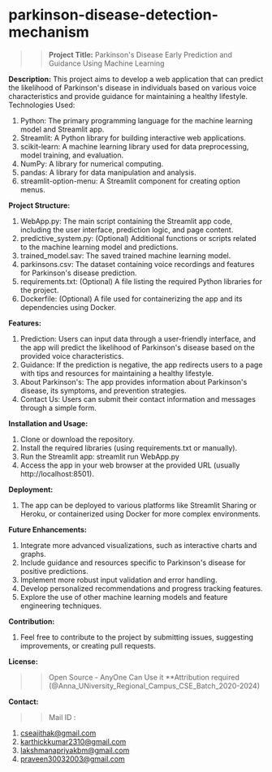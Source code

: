 # parkinson-disease-detection-mechanism

>>  **Project Title:** Parkinson's Disease Early Prediction and Guidance Using Machine Learning

**Description:**
This project aims to develop a web application that can predict the likelihood of Parkinson's disease in individuals based on various voice characteristics and provide guidance for maintaining a healthy lifestyle.
Technologies Used:

1. Python: The primary programming language for the machine learning model and Streamlit app.
2. Streamlit: A Python library for building interactive web applications.
3. scikit-learn: A machine learning library used for data preprocessing, model training, and evaluation.
4. NumPy: A library for numerical computing.
5. pandas: A library for data manipulation and analysis.
6. streamlit-option-menu: A Streamlit component for creating option menus.

**Project Structure:**
1. WebApp.py: The main script containing the Streamlit app code, including the user interface, prediction logic, and page content.
2. predictive_system.py: (Optional) Additional functions or scripts related to the machine learning model and predictions.
3. trained_model.sav: The saved trained machine learning model.
4. parkinsons.csv: The dataset containing voice recordings and features for Parkinson's disease prediction.
5. requirements.txt: (Optional) A file listing the required Python libraries for the project.
6. Dockerfile: (Optional) A file used for containerizing the app and its dependencies using Docker.

**Features:**
1. Prediction: Users can input data through a user-friendly interface, and the app will predict the likelihood of Parkinson's disease based on the provided voice characteristics.
2. Guidance: If the prediction is negative, the app redirects users to a page with tips and resources for maintaining a healthy lifestyle.
3. About Parkinson's: The app provides information about Parkinson's disease, its symptoms, and prevention strategies.
4. Contact Us: Users can submit their contact information and messages through a simple form.

**Installation and Usage:**
1. Clone or download the repository.
2. Install the required libraries (using requirements.txt or manually).
3. Run the Streamlit app: streamlit run WebApp.py
4. Access the app in your web browser at the provided URL (usually http://localhost:8501).

**Deployment:**
1. The app can be deployed to various platforms like Streamlit Sharing or Heroku, or containerized using Docker for more complex environments.

**Future Enhancements:**
1. Integrate more advanced visualizations, such as interactive charts and graphs.
2. Include guidance and resources specific to Parkinson's disease for positive predictions.
3. Implement more robust input validation and error handling.
4. Develop personalized recommendations and progress tracking features.
5. Explore the use of other machine learning models and feature engineering techniques.

**Contribution:**
1. Feel free to contribute to the project by submitting issues, suggesting improvements, or creating pull requests.

**License:**
>>  Open Source - AnyOne Can Use it **Attribution required (@Anna_UNiversity_Regional_Campus_CSE_Batch_2020-2024)

**Contact:**
>> Mail ID :
1. cseajithak@gmail.com
2. karthickkumar2310@gmail.com
3. lakshmanapriyakbm@gmail.com
4. praveen30032003@gmail.com
